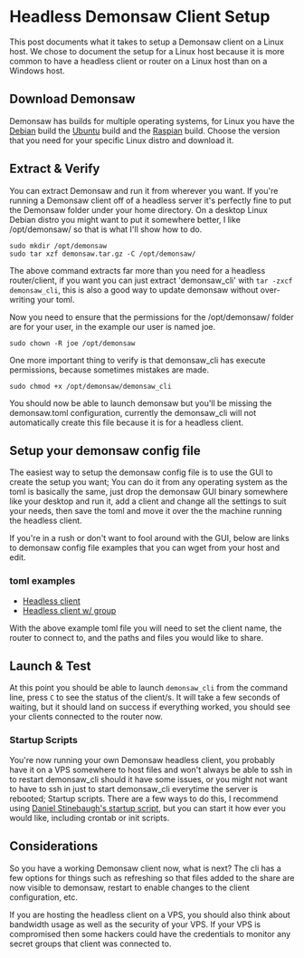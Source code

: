 # Headless Demonsaw Client Setup

This post documents what it takes to setup a Demonsaw client on a Linux host. We chose to document the setup for a Linux host because it is more common to have a headless client or router on a Linux host than on a Windows host.

## Download Demonsaw
Demonsaw has builds for multiple operating systems, for Linux you have the [Debian](https://demonsaw.com/#debian) build the [Ubuntu](https://demonsaw.com/#ubuntu) build and the [Raspian](https://demonsaw.com/#raspian) build. Choose the version that you need for your specific Linux distro and download it.

## Extract & Verify
You can extract Demonsaw and run it from wherever you want. If you're running a Demonsaw client off of a headless server it's perfectly fine to put the Demonsaw folder under your home directory. On a desktop Linux Debian distro you might want to put it somewhere better, I like /opt/demonsaw/ so that is what I'll show how to do.

	sudo mkdir /opt/demonsaw
	sudo tar xzf demonsaw.tar.gz -C /opt/demonsaw/

The above command extracts far more than you need for a headless router/client, if you want you can just extract 'demonsaw_cli' with `tar -zxcf demonsaw_cli`, this is also a good way to update demonsaw without over-writing your toml.

Now you need to ensure that the permissions for the /opt/demonsaw/ folder are for your user, in the example our user is named joe.

	sudo chown -R joe /opt/demonsaw

One more important thing to verify is that demonsaw_cli has execute permissions, because sometimes mistakes are made.

	sudo chmod +x /opt/demonsaw/demonsaw_cli

You should now be able to launch demonsaw but you'll be missing the demonsaw.toml configuration, currently the demonsaw_cli will not automatically create this file because it is for a headless client.

## Setup your demonsaw config file
The easiest way to setup the demonsaw config file is to use the GUI to create the setup you want; You can do it from any operating system as the toml is basically the same, just drop the demonsaw GUI binary somewhere like your desktop and run it, add a client and change all the settings to suit your needs, then save the toml and move it over the the machine running the headless client.

If you're in a rush or don't want to fool around with the GUI, below are links to demonsaw config file examples that you can wget from your host and edit.

### toml examples
* [Headless client](../examples/client-demonsaw.toml)
* [Headless client w/ group](../examples/client-w-group-demonsaw.toml)

With the above example toml file you will need to set the client name, the router to connect to, and the paths and files you would like to share.

## Launch & Test
At this point you should be able to launch `demonsaw_cli` from the command line, press `C` to see the status of the client/s. It will take a few seconds of waiting, but it should land on success if everything worked, you should see your clients connected to the router now.

### Startup Scripts
You're now running your own Demonsaw headless client, you probably have it on a VPS somewhere to host files and won't always be able to ssh in to restart demonsaw_cli should it have some issues, or you might not want to have to ssh in just to start demonsaw_cli everytime the server is rebooted; Startup scripts.
There are a few ways to do this, I recommend using [Daniel Stinebaugh's startup script](http://www.stinebaugh.info/demonsaw-startup-script-linux/), but you can start it how ever you would like, including crontab or init scripts.

## Considerations
So you have a working Demonsaw client now, what is next? The cli has a few options for things such as refreshing so that files added to the share are now visible to demonsaw, restart to enable changes to the client configuration, etc.

If you are hosting the headless client on a VPS, you should also think about bandwidth usage as well as the security of your VPS. If your VPS is compromised then some hackers could have the credentials to monitor any secret groups that client was connected to.





